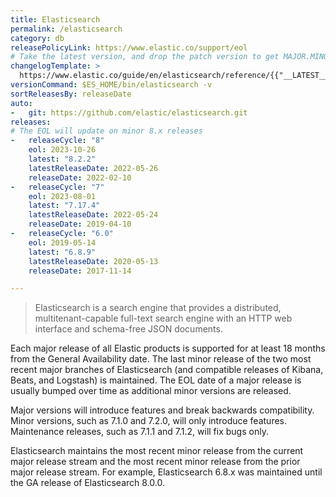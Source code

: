 ```yaml
---
title: Elasticsearch
permalink: /elasticsearch
category: db
releasePolicyLink: https://www.elastic.co/support/eol
# Take the latest version, and drop the patch version to get MAJOR.MINOR
changelogTemplate: >
  https://www.elastic.co/guide/en/elasticsearch/reference/{{"__LATEST__"|split:"."|pop|join:'.'}}/release-notes-__LATEST__.html
versionCommand: $ES_HOME/bin/elasticsearch -v
sortReleasesBy: releaseDate
auto:
-   git: https://github.com/elastic/elasticsearch.git
releases:
# The EOL will update on minor 8.x releases
-   releaseCycle: "8"
    eol: 2023-10-26
    latest: "8.2.2"
    latestReleaseDate: 2022-05-26
    releaseDate: 2022-02-10
-   releaseCycle: "7"
    eol: 2023-08-01
    latest: "7.17.4"
    latestReleaseDate: 2022-05-24
    releaseDate: 2019-04-10
-   releaseCycle: "6.0"
    eol: 2019-05-14
    latest: "6.8.9"
    latestReleaseDate: 2020-05-13
    releaseDate: 2017-11-14

---
```


> Elasticsearch is a search engine that provides a distributed, multitenant-capable full-text search engine with an HTTP web interface and schema-free JSON documents.

Each major release of all Elastic products is supported for at least 18 months from the General Availability date. The last minor release of the two most recent major branches of Elasticsearch (and compatible releases of Kibana, Beats, and Logstash) is maintained. The EOL date of a major release is usually bumped over time as additional minor versions are released.

Major versions will introduce features and break backwards compatibility. Minor versions, such as 7.1.0 and 7.2.0, will only introduce features. Maintenance releases, such as 7.1.1 and 7.1.2, will fix bugs only.

Elasticsearch maintains the most recent minor release from the current major release stream and the most recent minor release from the prior major release stream. For example, Elasticsearch 6.8.x was maintained until the GA release of Elasticsearch 8.0.0.
